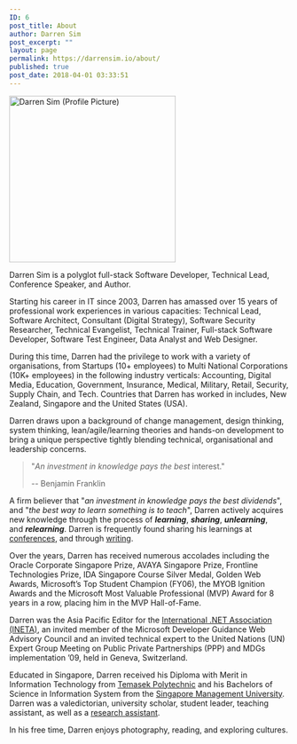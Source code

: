 ```yaml
---
ID: 6
post_title: About
author: Darren Sim
post_excerpt: ""
layout: page
permalink: https://darrensim.io/about/
published: true
post_date: 2018-04-01 03:33:51
---
```

<img class="alignright wp-image-182 size-medium" src="https://darrensim.io/wp-content/uploads/2018/06/darren-profile-small-300x300.jpeg" alt="Darren Sim (Profile Picture)" width="300" height="300" />

Darren Sim is a polyglot full-stack Software Developer, Technical Lead, Conference Speaker, and Author.

Starting his career in IT since 2003, Darren has amassed over 15 years of professional work experiences in various capacities: Technical Lead, Software Architect, Consultant (Digital Strategy), Software Security Researcher, Technical Evangelist, Technical Trainer, Full-stack Software Developer, Software Test Engineer, Data Analyst and Web Designer.

During this time, Darren had the privilege to work with a variety of organisations, from Startups (10+ employees) to Multi National Corporations (10K+ employees) in the following industry verticals: Accounting, Digital Media, Education, Government, Insurance, Medical, Military, Retail, Security, Supply Chain, and Tech. Countries that Darren has worked in includes, New Zealand, Singapore and the United States (USA).

Darren draws upon a background of change management, design thinking, system thinking, lean/agile/learning theories and hands-on development to bring a unique perspective tightly blending technical, organisational and leadership concerns.
<blockquote>"<em>An investment in knowledge pays the best</em> interest."

-- Benjamin Franklin</blockquote>
A firm believer that "<em>an investment in knowledge pays the best dividends</em>", and "<em>the best way to learn something is to teach</em>", Darren actively acquires new knowledge through the process of <em><strong>learning</strong></em>, <em><strong>sharing</strong></em>, <em><strong>unlearning</strong></em>, and <em><strong>relearning</strong></em>. Darren is frequently found sharing his learnings at <a href="https://darrensim.io/speaking-engagements/" target="_blank" rel="noopener">conferences</a>, and through <a href="https://darrensim.io/blog/">writing</a>.

Over the years, Darren has received numerous accolades including the Oracle Corporate Singapore Prize, AVAYA Singapore Prize, Frontline Technologies Prize, IDA Singapore Course Silver Medal, Golden Web Awards, Microsoft’s Top Student Champion (FY06), the MYOB Ignition Awards and the Microsoft Most Valuable Professional (MVP) Award for 8 years in a row, placing him in the MVP Hall-of-Fame.

Darren was the Asia Pacific Editor for the <a href="http://web.archive.org/web/20100420140137/http://apac.ineta.org:80/Newsletter/English/March2009/tabid/337/Default.aspx" target="_blank" rel="noopener">International .NET Association (INETA)</a>, an invited member of the Microsoft Developer Guidance Web Advisory Council and an invited technical expert to the United Nations (UN) Expert Group Meeting on Public Private Partnerships (PPP) and MDGs implementation ’09, held in Geneva, Switzerland.

Educated in Singapore, Darren received his Diploma with Merit in Information Technology from <a href="http://www.tp.edu.sg/" target="_blank" rel="noopener">Temasek Polytechnic</a> and his Bachelors of Science in Information System from the <a href="https://www.smu.edu.sg/" target="_blank" rel="noopener">Singapore Management University</a>. Darren was a valedictorian, university scholar, student leader, teaching assistant, as well as a <a href="https://dblp.uni-trier.de/pers/hd/s/Sim:Darren" target="_blank" rel="noopener">research assistant</a>.

In his free time, Darren enjoys photography, reading, and exploring cultures.